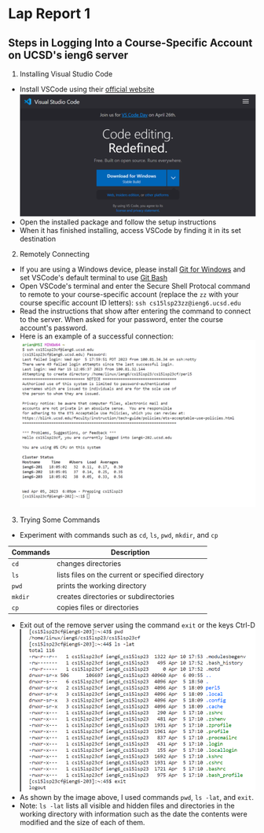 # Lap Report 1

## Steps in Logging Into a Course-Specific Account on UCSD's ieng6 server

1. Installing Visual Studio Code
 * Install VSCode using their [official website](https://code.visualstudio.com/) ![VS Code](vscode.png)
 * Open the installed package and follow the setup instructions
 * When it has finished installing, access VSCode by finding it in its set destination

2. Remotely Connecting
 * If you are using a Windows device, please install [Git for Windows](https://gitforwindows.org/) and set VSCode's default terminal to use [Git Bash]([https://gitforwindows.org/](https://stackoverflow.com/a/50527994))
 * Open VSCode's terminal and enter the Secure Shell Protocal command to remote to your course-specific account (replace the `zz` with your course specific account ID letters): `ssh cs15lsp23zz@ieng6.ucsd.edu`
 * Read the instructions that show after entering the command to connect to the server. When asked for your password, enter the course account's password.
 * Here is an example of a successful connection:
  ![Remote Connection](Connection.png)
3. Trying Some Commands
 * Experiment with commands such as `cd`, `ls`, `pwd`, `mkdir`, and `cp`

| Commands | Description | 
| -------- | ------- |
| `cd` | changes directories |
| `ls` | lists files on the current or specified directory|
| `pwd` | prints the working directory | 
| `mkdir` | creates directories or subdirectories | 
| `cp` | copies files or directories |

 * Exit out of the remove server using the command `exit` or the keys Ctrl-D
 ![Commands](commands.png)
 * As shown by the image above, I used commands `pwd`, `ls -lat`, and `exit`. 
 * Note: `ls -lat` lists all visible and hidden files and directories in the working directory with information such as the date the contents were modified and the size of each of them.
